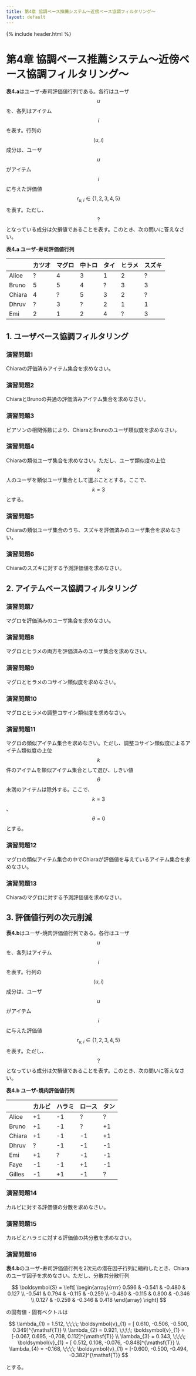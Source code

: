 ```yaml
---
title: 第4章 協調ベース推薦システム～近傍ベース協調フィルタリング～
layout: default
---
```


{% include header.html %}

# 第4章 協調ベース推薦システム～近傍ベース協調フィルタリング～

**表4.a**はユーザ-寿司評価値行列である。各行はユーザ$$u$$を、各列はアイテム$$i$$を表す。行列の$$(u, i)$$成分は、ユーザ$$u$$がアイテム$$i$$に与えた評価値$$r_{u,i} \in \{1, 2, 3, 4, 5\}$$を表す。ただし、$$?$$となっている成分は欠損値であることを表す。このとき、次の問いに答えなさい。

**表4.a ユーザ-寿司評価値行列**

| | カツオ | マグロ | 中トロ | タイ | ヒラメ | スズキ |
| ----- | - | - | - | - | - | - |
| Alice | ? | 4 | 3 | 1 | 2 | ? |
| Bruno | 5 | 5 | 4 | ? | 3 | 3 |
| Chiara | 4 | ? | 5 | 3 | 2 | ? |
| Dhruv | ? | 3 | ? | 2 | 1 | 1 |
| Emi | 2 | 1 | 2 | 4 | ? | 3 |

## 1. ユーザベース協調フィルタリング

### 演習問題1
Chiaraの評価済みアイテム集合を求めなさい。

### 演習問題2
ChiaraとBrunoの共通の評価済みアイテム集合を求めなさい。

### 演習問題3
ピアソンの相関係数により、ChiaraとBrunoのユーザ類似度を求めなさい。

### 演習問題4
Chiaraの類似ユーザ集合を求めなさい。ただし、ユーザ類似度の上位$$k$$人のユーザを類似ユーザ集合として選ぶこととする。ここで、$$k=3$$とする。

### 演習問題5
Chiaraの類似ユーザ集合のうち、スズキを評価済みのユーザ集合を求めなさい。

### 演習問題6
Chiaraのスズキに対する予測評価値を求めなさい。


## 2. アイテムベース協調フィルタリング

### 演習問題7
マグロを評価済みのユーザ集合を求めなさい。

### 演習問題8
マグロとヒラメの両方を評価済みのユーザ集合を求めなさい。

### 演習問題9
マグロとヒラメのコサイン類似度を求めなさい。

### 演習問題10
マグロとヒラメの調整コサイン類似度を求めなさい。

### 演習問題11
マグロの類似アイテム集合を求めなさい。ただし、調整コサイン類似度によるアイテム類似度の上位$$k$$件のアイテムを類似アイテム集合として選び、しきい値$$\theta$$未満のアイテムは除外する。ここで、$$k=3$$、$$\theta=0$$とする。

### 演習問題12
マグロの類似アイテム集合の中でChiaraが評価値を与えているアイテム集合を求めなさい。

### 演習問題13
Chiaraのマグロに対する予測評価値を求めなさい。


## 3. 評価値行列の次元削減

**表4.b**はユーザ-焼肉評価値行列である。各行はユーザ$$u$$を、各列はアイテム$$i$$を表す。行列の$$(u, i)$$成分は、ユーザ$$u$$がアイテム$$i$$に与えた評価値$$r_{u,i} \in \{1, 2, 3, 4, 5\}$$を表す。ただし、$$?$$となっている成分は欠損値であることを表す。このとき、次の問いに答えなさい。

**表4.b ユーザ-焼肉評価値行列**

|  | カルビ | ハラミ | ロース | タン |
| ----- | -- | -- | - | - |
| Alice | +1 | -1 | ? | ? |
| Bruno | +1 | -1 | ? | +1 |
| Chiara | +1 | -1 | -1 | +1 |
| Dhruv | ? | -1 | -1 | -1 |
| Emi | +1 | ? | -1 | -1 |
| Faye | -1 | -1 | +1 | -1 |
| Gilles | -1 | +1 | -1 | ? |

### 演習問題14
カルビに対する評価値の分散を求めなさい。

### 演習問題15
カルビとハラミに対する評価値の共分散を求めなさい。

### 演習問題16
**表4.b**のユーザ-寿司評価値行列を2次元の潜在因子行列に縮約したとき、Chiaraのユーザ因子を求めなさい。ただし、分散共分散行列

$$
\boldsymbol{S} = \left[
 \begin{array}{rrrr}
  0.596 & -0.541 & -0.480 &  0.127 \\
 -0.541 &  0.794 & -0.115 & -0.259 \\
 -0.480 & -0.115 &  0.800 & -0.346 \\
  0.127 & -0.259 & -0.346 &  0.418
 \end{array}
\right]
$$

の固有値・固有ベクトルは

$$
\lambda_{1} =   1.512, \;\;\;\; \boldsymbol{v}_{1} = [ 0.610, -0.506, -0.500,  0.349]^{\mathsf{T}} \\
\lambda_{2} =   0.921, \;\;\;\; \boldsymbol{v}_{1} = [-0.067,  0.695, -0,708,  0.112]^{\mathsf{T}} \\
\lambda_{3} =   0.343, \;\;\;\; \boldsymbol{v}_{1} = [ 0.512,  0.108, -0.076, -0.848]^{\mathsf{T}} \\
\lambda_{4} =  -0.168, \;\;\;\; \boldsymbol{v}_{1} = [-0.600, -0.500, -0.494, -0.382]^{\mathsf{T}}
$$

とする。

